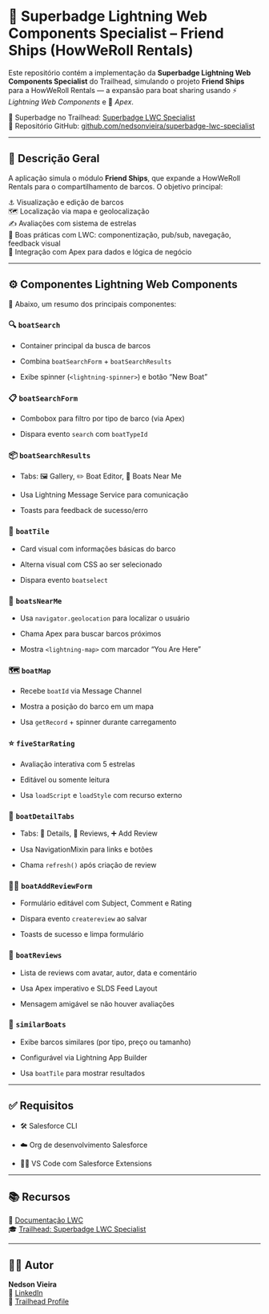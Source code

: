 # 🚤 Superbadge Lightning Web Components Specialist – Friend Ships (HowWeRoll Rentals)

Este repositório contém a implementação da **Superbadge Lightning Web Components Specialist** do Trailhead, simulando o projeto **Friend Ships** para a HowWeRoll Rentals — a expansão para boat sharing usando ⚡ _Lightning Web Components_ e 🧠 _Apex_.

🔗 Superbadge no Trailhead: [Superbadge LWC Specialist](https://trailhead.salesforce.com/pt-BR/content/learn/superbadges/superbadge_lwc_specialist)  
🔗 Repositório GitHub: [github.com/nedsonvieira/superbadge-lwc-specialist](https://github.com/nedsonvieira/superbadge-lwc-specialist)

---

## 🎯 Descrição Geral

A aplicação simula o módulo **Friend Ships**, que expande a HowWeRoll Rentals para o compartilhamento de barcos. O objetivo principal:

⚓️ Visualização e edição de barcos  
🗺️ Localização via mapa e geolocalização  
✍️ Avaliações com sistema de estrelas  
🧩 Boas práticas com LWC: componentização, pub/sub, navegação, feedback visual  
🚀 Integração com Apex para dados e lógica de negócio

---

## ⚙️ Componentes Lightning Web Components

🧱 Abaixo, um resumo dos principais componentes:

### 🔍 `boatSearch`

- Container principal da busca de barcos
    
- Combina `boatSearchForm` + `boatSearchResults`
    
- Exibe spinner (`<lightning-spinner>`) e botão “New Boat”
    

### 📋 `boatSearchForm`

- Combobox para filtro por tipo de barco (via Apex)
    
- Dispara evento `search` com `boatTypeId`
    

### 📦 `boatSearchResults`

- Tabs: 🖼️ Gallery, ✏️ Boat Editor, 📍 Boats Near Me
    
- Usa Lightning Message Service para comunicação
    
- Toasts para feedback de sucesso/erro
    

### 🧩 `boatTile`

- Card visual com informações básicas do barco
    
- Alterna visual com CSS ao ser selecionado
    
- Dispara evento `boatselect`
    

### 📍 `boatsNearMe`

- Usa `navigator.geolocation` para localizar o usuário
    
- Chama Apex para buscar barcos próximos
    
- Mostra `<lightning-map>` com marcador “You Are Here”
    

### 🗺️ `boatMap`

- Recebe `boatId` via Message Channel
    
- Mostra a posição do barco em um mapa
    
- Usa `getRecord` + spinner durante carregamento
    

### ⭐ `fiveStarRating`

- Avaliação interativa com 5 estrelas
    
- Editável ou somente leitura
    
- Usa `loadScript` e `loadStyle` com recurso externo
    

### 🧾 `boatDetailTabs`

- Tabs: 📄 Details, 📝 Reviews, ➕ Add Review
    
- Usa NavigationMixin para links e botões
    
- Chama `refresh()` após criação de review
    

### 🧑‍⚖️ `boatAddReviewForm`

- Formulário editável com Subject, Comment e Rating
    
- Dispara evento `createreview` ao salvar
    
- Toasts de sucesso e limpa formulário
    

### 🧠 `boatReviews`

- Lista de reviews com avatar, autor, data e comentário
    
- Usa Apex imperativo e SLDS Feed Layout
    
- Mensagem amigável se não houver avaliações
    

### 🤝 `similarBoats`

- Exibe barcos similares (por tipo, preço ou tamanho)
    
- Configurável via Lightning App Builder
    
- Usa `boatTile` para mostrar resultados
    

---

## ✅ Requisitos

- 🛠️ Salesforce CLI
    
- ☁️ Org de desenvolvimento Salesforce
    
- 🧑‍💻 VS Code com Salesforce Extensions
    

---

## 📚 Recursos

📘 [Documentação LWC](https://developer.salesforce.com/docs/component-library/documentation/en/lwc)  
🎓 [Trailhead: Superbadge LWC Specialist](https://trailhead.salesforce.com/pt-BR/content/learn/superbadges/superbadge_lwc_specialist)

---

## 👨‍💻 Autor

**Nedson Vieira**  
🔗 [LinkedIn](https://www.linkedin.com/in/nedsonvieira)  
🌟 [Trailhead Profile](https://www.salesforce.com/trailblazer/qnc912aeuektcnhbvp)